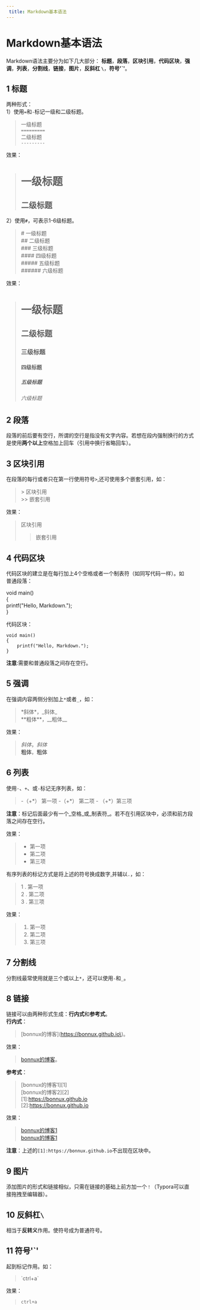 ```yaml
---
 title: Markdown基本语法
---
```


# Markdown基本语法

Markdown语法主要分为如下几大部分：
**标题**，**段落**，**区块引用**，**代码区块**，**强调**，**列表**，**分割线**，**链接**，**图片**，**反斜杠 `\`**，**符号'`'**。

## 1 标题
两种形式：  
1）使用`=`和`-`标记一级和二级标题。
> 一级标题   
> `=========`   
> 二级标题    
> `---------`

效果：
> 一级标题   
> =========   
> 二级标题
> ---------  

2）使用`#`，可表示1-6级标题。
> \# 一级标题   
> \## 二级标题   
> \### 三级标题   
> \#### 四级标题   
> \##### 五级标题   
> \###### 六级标题    

效果：
> # 一级标题   
> ## 二级标题   
> ### 三级标题   
> #### 四级标题   
> ##### 五级标题   
> ###### 六级标题

## 2 段落
段落的前后要有空行，所谓的空行是指没有文字内容。若想在段内强制换行的方式是使用**两个以上**空格加上回车（引用中换行省略回车）。

## 3 区块引用
在段落的每行或者只在第一行使用符号`>`,还可使用多个嵌套引用，如：
> \> 区块引用  
> \>> 嵌套引用  

效果：
> 区块引用  
> > 嵌套引用

## 4 代码区块
代码区块的建立是在每行加上4个空格或者一个制表符（如同写代码一样）。如    
普通段落：

void main()    
{    
    printf("Hello, Markdown.");    
}    

代码区块：

    void main()
    {
        printf("Hello, Markdown.");
    }

**注意**:需要和普通段落之间存在空行。

## 5 强调
在强调内容两侧分别加上`*`或者`_`，如：
> \*斜体\*，\_斜体\_    
> \*\*粗体\*\*，\_\_粗体\_\_

效果：
> *斜体*，_斜体_    
> **粗体**，__粗体__

## 6 列表
使用`·`、`+`、或`-`标记无序列表，如：
> \-（+\*） 第一项
> \-（+\*） 第二项
> \- （+\*）第三项

**注意**：标记后面最少有一个_空格_或_制表符_。若不在引用区块中，必须和前方段落之间存在空行。

效果：
> + 第一项
> + 第二项
> + 第三项

有序列表的标记方式是将上述的符号换成数字,并辅以`.`，如：
> 1 . 第一项   
> 2 . 第二项    
> 3 . 第三项    

效果：
> 1. 第一项
> 2. 第二项
> 3. 第三项

## 7 分割线
分割线最常使用就是三个或以上`*`，还可以使用`-`和`_`。

## 8 链接
链接可以由两种形式生成：**行内式**和**参考式**。    
**行内式**：
> \[bonnux的博客]\(https://bonnux.github.io\)。

效果：
> [bonnux的博客](https://bonnux.github.io)。

**参考式**：
> \[bonnux的博客1\]\[1\]    
> \[bonnux的博客2\]\[2\]    
> \[1\]:https://bonnux.github.io    
> \[2\]:https://bonnux.github.io    

效果：
> [bonnux的博客1][1]    
> [bonnux的博客1][2]

[1]: https://bonnux.github.io
[2]: https://bonnux.github.io

**注意**：上述的`[1]:https://bonnux.github.io`不出现在区块中。

## 9 图片
添加图片的形式和链接相似，只需在链接的基础上前方加一个`！`（Typora可以直接拖拽至编辑器）。
## 10 反斜杠`\`
相当于**反转义**作用。使符号成为普通符号。
## 11 符号'`'
起到标记作用。如：
>\`ctrl+a\`

效果：
>`ctrl+a`    
